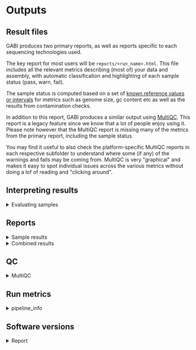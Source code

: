 # Outputs 

## Result files

GABI produces two primary reports, as well as reports specific to each sequencing technologies used. 

The key report for most users will be `reports/<run_name>.html`. This file includes all the relevant metrics describing (most of) your data and assembly, with automatic classification and highlighting of each sample status (pass, warn, fail). 

The sample status is computed based on a set of [known reference values or intervals](https://gitlab.com/bfr_bioinformatics/AQUAMIS/-/blob/master/resources/AQUAMIS_thresholds.json?ref_type=heads) for metrics such as genome size, gc content etc as well as the results from contamination checks. 

In addition to this report, GABI produces a similar output using [MultiQC](https://seqera.io/multiqc/). This report is a legacy feature since we know that a lot of people enjoy using it. Please note however that the MultiQC report is missing many of the metrics from the primary report, including the sample status.

You may find it useful to also check the platform-specific MultiQC reports in each respective subfolder to understand where some (if any) of the warnings and fails may be coming from. MultiQC is very "graphical" and makes it easy to spot individual issues across the various metrics without doing a lof of reading and "clicking around". 

## Interpreting results

<details markdown=1>
<summary>Evaluating samples</summary>

### How to judge the success of a sequencing run

- Does the assembly size match known/published values for this species?
- Into how many contigs was the sample assembled?
- Are the reads potentially contaminated?
- Does the taxonomic profile suggest the presence of more than one species?
- How complete is the assembly?
- How much read coverage do we have (for each sequencing technololgy)
- How complete is the gene space coverage and are there many duplicate BUSCO hits?

You should come up with reasonable threshold for these parameters, based on your experience with your data. GABI will provide an interpretation for you, but it is advisable to think about the specific details. 

#### GABI summary

The summary section of the GABI report aims to provide as many details as possible in one place, with build-in sample status highlighting (green, yellow, red).

![summary](../images/gabi_report_summary.png)

Here, each sample is represented by one row, with the sample ID (as provided in the sample sheet), the overall status, best-guess taxon, followed by metrics about the assembly, the read coverage of the assembly as well as basic read metrics and finally results from contamination-related checks. Please note that contamination checks are going to work best on Illumina data, since the basic principle depends in one way or the other on read variants. Nanopore data may occasionally yield incorrect inferences and is deliberately paramterized to suppress noisy results (which may well be true contaminations at low levels). 

In this example, the sample is shown as "pass", which means that all relevant metrics are above or within pre-defined thresholds for this species. Notable, the Q30 quality of the Illumina reads used for assembly is highlighted in yellow, which means that it is of potential concern but not a reason for an outright failure of the sample. Basically, we consider Illumina reads with a Q30 fraction of less than 85% to be a sign of potential issues, based on years of experience using the technology. But in this case, it is merely a suggestion for you to have a look at the raw data and the sequencing run to check if everything looks ok otherwise. 

You can click on any of the rows in the summary to get additional information, if available. 
![summary_details](../images/gabi_report_summary_details.png)

#### Busco

BUSCO identifies the presence of expected conserved bacterial genes - a good assembly should be near-complete and not contain (many) duplicated BUSCOs. 

![busco](../images/gabi_report_busco.png)

#### Bracken

Complementary to ConfindR, Kraken (combined with Bracken) can be used to check if the sample consists of more than one species. A low level of abundance is typically no reason for concern and more likely the result of low complexity sequence motifs. 

![kraken](../images/gabi_report_bracken.png)

#### MLST typing

MLST typing groups isolates based on sequence "types" defined for a small number of core genes. If more than one such schema is defined for a given species, results will be split by schema (and species). You may choose whichever schema is the default in your community (if any). 

![mlst](../images/gabi_report_mlst.png)

#### Serotyping

GABI performs serotyping with commonly used tools. Results will be split by taxon and tools (if multiple exist). 

![serotyping](../images/gabi_report_serotyping.png)

#### Technology-specific QC

GABI generates additional MultiQC reports for each sequencing technology. These can be used to get a few more details, for example for the ConfindR results or the technology-specific sequence coverage of the final assembly.

</details>

## Reports

<details markdown=1>
<summary>Sample results</summary>

For each sample, a folder is created with results from various tools, as follows:

- amr - Predictions of antimicrobial resistance genes
  - abricate - Results from Abricate
  - amrfinderplus - Results from AMFfinderPlus
- annotation - Gene model predictions
  - prokka - Prokka annotations
- assembly - The genome assembly and related information
  - busco - Busco analysis of gene space coverage
  - quast - Quast assembly metrics
  - flye/dragonflye/shovill - the assembler output(s)
- mlst - MLST typing results
- Plamids - Identification of plasmids from the assembly
- qc - Basic read QC
  - fastqc - Quality metrics of reads
  - confindr_results - ConfindR contamination check
- taxonomy - Taxonomic profiling using raw reads
  - kraken2 - Results from Kraken2
- sample.json - A coarse summary of various sample-level results

</details>

<details markdown=1>
<summary>Combined results</summary>

Some results are computed for all samples of a run, or for all samples belonging to the same species. These results are as follows:

- AMR
  - Aggregated results from supported antimicrobial resistance gene predictors

</details>

## QC

<details markdown=1>
<summary>MultiQC</summary>

- run_name_multiqc_report.html - Sample-level summary
- Illumina - QC metrics relating to Illumina data
- Nanopore - QC metrics relating to Nanopore data
- Pacbio - QC metrics relating to Pacbio data

</details>

## Run metrics

<details markdown=1>
<summary>pipeline_info</summary>

This folder contains the pipeline run metrics

- pipeline_dag.svg - the workflow graph (only available if GraphViz is installed)
- pipeline_report.html - the (graphical) summary of all completed tasks and their resource usage
- pipeline_report.txt - a short summary of this analysis run in text format
- pipeline_timeline.html - chronological report of compute tasks and their duration
- pipeline_trace.txt - Detailed trace log of all processes and their various metrics

</details>

## Software versions
<details markdown=1>
<summary>Report</summary>

GABI emits the version of all the tools it used in a given pipeline run at the end of the primary reports. 

![versions](../images/gabi_report_versions.png)
</details>
